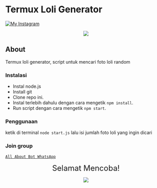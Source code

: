 # Termux Loli Generator

[![My Instagram](https://img.shields.io/badge/My%20Instagram-@lindoww.8-green)](https://www.instagram.com/lindoww.8)


<p align="center"><img src="https://i.pinimg.com/originals/1c/1c/11/1c1c11456fe5788dd101fcf064c9ffe5.png" /></p>

## About

Termux loli generator, script untuk mencari foto loli random

### Instalasi

- Instal node.js
- Install git
- Clone repo ini.
- Instal terlebih dahulu dengan cara mengetik `npm install`.<br>
- Run script dengan cara mengetik `npm start`.<br>

### Penggunaan

ketik di terminal `node start.js` lalu isi jumlah foto loli yang ingin dicari

### Join group

[`All About Bot WhatsApp`](https://chat.whatsapp.com/CEDyT5JRhUrIhHL12V3Ga3)

<p align="center"><font size = "5">Selamat Mencoba! </font><br></p>
<p align="center"><img src="https://cdn.discordapp.com/attachments/519859252966457369/735280356441456641/4c64e343e788251fb15dac0f4c557337.gif" /></p>
